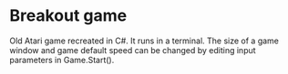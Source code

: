 # Breakout game
Old Atari game recreated in C#. It runs in a terminal. The size of a game window and game default speed can be changed by editing input parameters in Game.Start().
